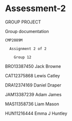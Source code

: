 # Assessment-2
GROUP PROJECT

Group documentation

    CMP2089M

      Assignment 2 of 2

        Group 12

BRO13387450 Jack Browne

CAT12375868 Lewis Catley

DRA12374169 Daniel Draper

JAM13387239 Adam James

MAS11358736 Liam Mason

HUN11216444 Emma J Huntley

